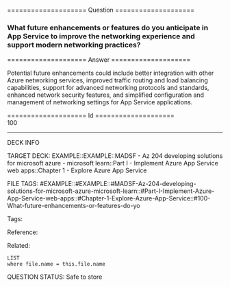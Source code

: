 ==================== Question ====================  

### What future enhancements or features do you anticipate in App Service to improve the networking experience and support modern networking practices?  

==================== Answer ====================  

Potential future enhancements could include better integration with other Azure networking services, improved traffic routing and load balancing capabilities, support for advanced networking protocols and standards, enhanced network security features, and simplified configuration and management of networking settings for App Service applications.

==================== Id ====================  
100

---

DECK INFO

TARGET DECK: EXAMPLE::EXAMPLE::MADSF - Az 204 developing solutions for microsoft azure - microsoft learn::Part I - Implement Azure App Service web apps::Chapter 1 - Explore Azure App Service

FILE TAGS: #EXAMPLE::#EXAMPLE::#MADSF-Az-204-developing-solutions-for-microsoft-azure-microsoft-learn::#Part-I-Implement-Azure-App-Service-web-apps::#Chapter-1-Explore-Azure-App-Service::#100-What-future-enhancements-or-features-do-yo

Tags:

Reference:

Related:

```dataview
LIST
where file.name = this.file.name
```
QUESTION STATUS: Safe to store
